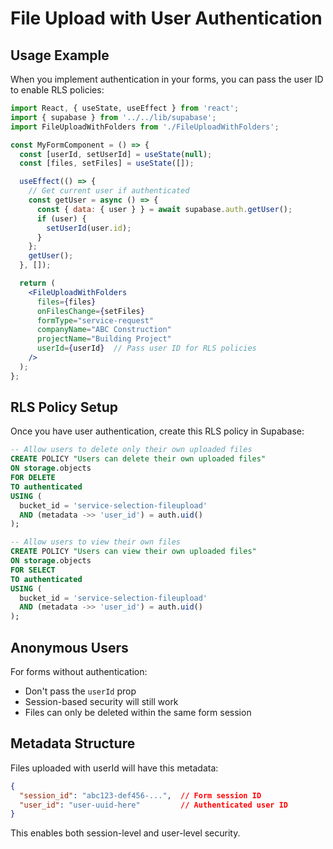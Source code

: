 # File Upload with User Authentication

## Usage Example

When you implement authentication in your forms, you can pass the user ID to enable RLS policies:

```jsx
import React, { useState, useEffect } from 'react';
import { supabase } from '../../lib/supabase';
import FileUploadWithFolders from './FileUploadWithFolders';

const MyFormComponent = () => {
  const [userId, setUserId] = useState(null);
  const [files, setFiles] = useState([]);

  useEffect(() => {
    // Get current user if authenticated
    const getUser = async () => {
      const { data: { user } } = await supabase.auth.getUser();
      if (user) {
        setUserId(user.id);
      }
    };
    getUser();
  }, []);

  return (
    <FileUploadWithFolders
      files={files}
      onFilesChange={setFiles}
      formType="service-request"
      companyName="ABC Construction"
      projectName="Building Project"
      userId={userId}  // Pass user ID for RLS policies
    />
  );
};
```

## RLS Policy Setup

Once you have user authentication, create this RLS policy in Supabase:

```sql
-- Allow users to delete only their own uploaded files
CREATE POLICY "Users can delete their own uploaded files"
ON storage.objects
FOR DELETE
TO authenticated
USING (
  bucket_id = 'service-selection-fileupload'
  AND (metadata ->> 'user_id') = auth.uid()
);

-- Allow users to view their own files
CREATE POLICY "Users can view their own uploaded files"
ON storage.objects
FOR SELECT
TO authenticated
USING (
  bucket_id = 'service-selection-fileupload'
  AND (metadata ->> 'user_id') = auth.uid()
);
```

## Anonymous Users

For forms without authentication:
- Don't pass the `userId` prop
- Session-based security will still work
- Files can only be deleted within the same form session

## Metadata Structure

Files uploaded with userId will have this metadata:
```json
{
  "session_id": "abc123-def456-...",  // Form session ID
  "user_id": "user-uuid-here"         // Authenticated user ID
}
```

This enables both session-level and user-level security.